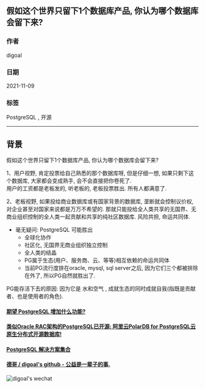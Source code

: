 ## 假如这个世界只留下1个数据库产品, 你认为哪个数据库会留下来?   
  
### 作者  
digoal  
  
### 日期  
2021-11-09  
  
### 标签  
PostgreSQL , 开源     
  
----  
  
## 背景  
假如这个世界只留下1个数据库产品, 你认为哪个数据库会留下来?  
  
1、用户视野, 肯定投票给自己熟悉的那个数据库呀, 但是仔细一想, 如果只剩下这个数据库, 大家都会变成熟手, 会不会直接把你卷死了.    
用户的工资都是老板发的, 听老板的, 老板投票胜出. 所有人都满意了.    
  
2、老板视野, 如果投给商业数据库或有国家背景的数据库, 垄断就会控制议价权, 对企业甚至对国家来说都是万万不希望的. 那就只能投给全人类共享的无国界、无商业组织控制的全人类一起贡献和共享的纯社区数据库. 风险共担, 命运共同体.    
  
  
- 毫无疑问: PostgreSQL 可能胜出 
    - 全球化协作  
    - 社区化, 无国界无商业组织独立控制  
    - 全人类的结晶  
    - PG属于生态(用户、服务商、云、等等)相互依赖的命运共同体  
    - 当前PG流行度排在oracle, mysql, sql server之后, 因为它们三个都被排除在外了, 所以PG自然就胜出了.  
  
PG能存活下去的原因: 因为它是 水和空气 , 成就生态的同时成就自我(指既是贡献者、也是使用者的角色).    
  
  
  
  
#### [期望 PostgreSQL 增加什么功能?](https://github.com/digoal/blog/issues/76 "269ac3d1c492e938c0191101c7238216")
  
  
#### [类似Oracle RAC架构的PostgreSQL已开源: 阿里云PolarDB for PostgreSQL云原生分布式开源数据库!](https://github.com/ApsaraDB/PolarDB-for-PostgreSQL "57258f76c37864c6e6d23383d05714ea")
  
  
#### [PostgreSQL 解决方案集合](https://yq.aliyun.com/topic/118 "40cff096e9ed7122c512b35d8561d9c8")
  
  
#### [德哥 / digoal's github - 公益是一辈子的事.](https://github.com/digoal/blog/blob/master/README.md "22709685feb7cab07d30f30387f0a9ae")
  
  
![digoal's wechat](../pic/digoal_weixin.jpg "f7ad92eeba24523fd47a6e1a0e691b59")
  
